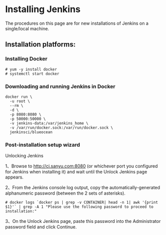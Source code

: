 # Installing Jenkins 

The procedures on this page are for new installations of Jenkins on a single/local machine.


## Installation platforms:

### Installing Docker
```
# yum -y install docker
# systemctl start docker
```

### Downloading and running Jenkins in Docker
```
docker run \
  -u root \
  --rm \
  -d \
  -p 8080:8080 \
  -p 50000:50000 \
  -v jenkins-data:/var/jenkins_home \
  -v /var/run/docker.sock:/var/run/docker.sock \
  jenkinsci/blueocean
```

### Post-installation setup wizard

Unlocking Jenkins

1、Browse to http://ci.sanyu.com:8080 (or whichever port you configured for Jenkins when installing it) and wait until the Unlock Jenkins page appears.

2、From the Jenkins console log output, copy the automatically-generated alphanumeric password (between the 2 sets of asterisks).
```
# docker logs `docker ps | grep -v CONTAINER| head -n 1| awk '{print $1}'` | grep -A 1 "Please use the following password to proceed to installation:"
```
3、On the Unlock Jenkins page, paste this password into the Administrator password field and click Continue.